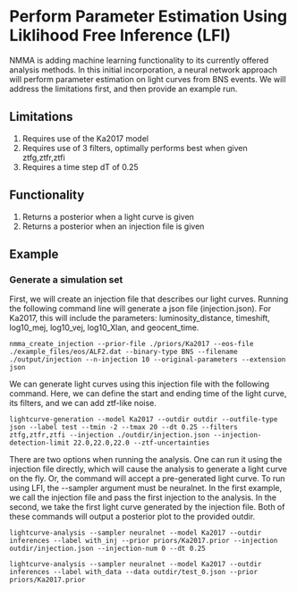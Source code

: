 # Perform Parameter Estimation Using Liklihood Free Inference (LFI)

NMMA is adding machine learning functionality to its currently offered analysis methods. In this initial incorporation, a neural network approach will perform parameter estimation on light curves from BNS events. We will address the limitations first, and then provide an example run.

## Limitations

1. Requires use of the Ka2017 model
2. Requires use of 3 filters, optimally performs best when given ztfg,ztfr,ztfi
3. Requires a time step dT of 0.25

## Functionality

1. Returns a posterior when a light curve is given
2. Returns a posterior when an injection file is given

## Example

### Generate a simulation set

First, we will create an injection file that describes our light curves. Running the following command line will generate a json file (injection.json). For Ka2017, this will include the parameters: luminosity_distance, timeshift, log10_mej, log10_vej, log10_Xlan, and geocent_time. 

	nmma_create_injection --prior-file ./priors/Ka2017 --eos-file ./example_files/eos/ALF2.dat --binary-type BNS --filename ./output/injection --n-injection 10 --original-parameters --extension json

We can generate light curves using this injection file with the following command. Here, we can define the start and ending time of the light curve, its filters, and we can add ztf-like noise.

 	lightcurve-generation --model Ka2017 --outdir outdir --outfile-type json --label test --tmin -2 --tmax 20 --dt 0.25 --filters ztfg,ztfr,ztfi --injection ./outdir/injection.json --injection-detection-limit 22.0,22.0,22.0 --ztf-uncertainties

There are two options when running the analysis. One can run it using the injection file directly, which will cause the analysis to generate a light curve on the fly. Or, the command will accept a pre-generated light curve. To run using LFI, the --sampler argument must be neuralnet. In the first example, we call the injection file and pass the first injection to the analysis. In the second, we take the first light curve generated by the injection file. Both of these commands will output a posterior plot to the provided outdir. 

	lightcurve-analysis --sampler neuralnet --model Ka2017 --outdir inferences --label with_inj --prior priors/Ka2017.prior --injection outdir/injection.json --injection-num 0 --dt 0.25

	lightcurve-analysis --sampler neuralnet --model Ka2017 --outdir inferences --label with_data --data outdir/test_0.json --prior priors/Ka2017.prior 

 	
